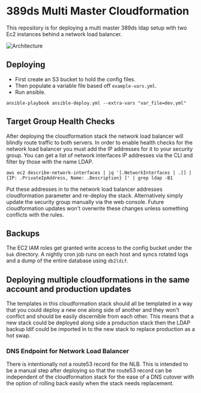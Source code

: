 # 389ds Multi Master Cloudformation
This repository is for deploying a multi master 389ds ldap setup with two Ec2 instances behind a network load balancer.

![Architecture](https://github.com/colbyprior/389ds-multi-master-cloudformation/master/docs/ldap.png)

## Deploying
- First create an S3 bucket to hold the config files.
- Then populate a variable file based off `example-vars.yml`.
- Run ansible.

`ansible-playbook ansible-deploy.yml --extra-vars "var_file=dev.yml"`

## Target Group Health Checks
After deploying the cloudformation stack the network load balancer will blindly route traffic to both servers. In order to enable health checks for the network load balancer you must add the IP addresses for it to your security group. You can get a list of network interfaces IP addresses via the CLI and filter by those with the name LDAP.

`aws ec2 describe-network-interfaces | jq '[.NetworkInterfaces | .[] | {IP: .PrivateIpAddress, Name: .Description} ]' | grep ldap -B1`

Put these addresses in to the network load balancer addresses cloudformation parameter and re-deploy the stack. Alternatively simply update the security group manually via the web console. Future cloudformation updates won't overwrite these changes unless something conflicts with the rules.

## Backups
The EC2 IAM roles get granted write access to the config bucket under the `bak` directory. A nightly cron job runs on each host and syncs rotated logs and a dump of the entire database using `db2ldif`.

## Deploying multiple cloudformations in the same account and production updates
The templates in this cloudformation stack should all be templated in a way that you could deploy a new one along side of another and they won't conflict and should be easily discernible from each other. This means that a new stack could be deployed along side a production stack then the LDAP backup ldif could be imported in to the new stack to replace production as a hot swap.

### DNS Endpoint for Network Load Balancer
There is intentionally not a route53 record for the NLB. This is intended to be a manual step after deploying so that the route53 record can be independent of the cloudformation stack for the ease of a DNS cutover with the option of rolling back easily when the stack needs replacement.
